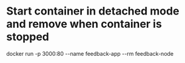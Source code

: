 # Start container in detached mode and remove when container is stopped
docker run -p 3000:80 --name feedback-app --rm feedback-node
